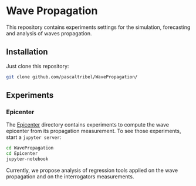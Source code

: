 # Wave Propagation
This repository contains experiments settings for the simulation, forecasting and analysis of waves propagation.

## Installation
Just clone this repository:

```bash
git clone github.com/pascaltribel/WavePropagation/
```

## Experiments
### Epicenter
The [Epicenter](Epicenter) directory contains experiments to compute the wave epicenter from its propagation measurement. To see those experiments, start a `jupyter server`:

```bash
cd WavePropagation
cd Epicenter
jupyter-notebook
```

Currently, we propose analysis of regression tools applied on the wave propagation and on the interrogators measurements.
